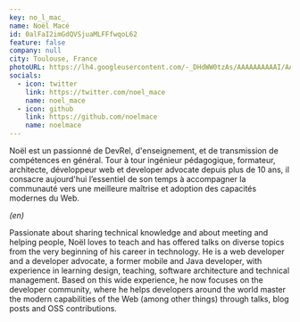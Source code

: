 ```yaml
---
key: no_l_mac_
name: Noël Macé
id: 0alFaI2imGdQVSjuaMLFFfwqoL62
feature: false
company: null
city: Toulouse, France
photoURL: https://lh4.googleusercontent.com/-_DHdWW0tzAs/AAAAAAAAAAI/AAAAAAAAAGY/SHaW4w5ruEQ/photo.jpg
socials:
  - icon: twitter
    link: https://twitter.com/noel_mace
    name: noel_mace
  - icon: github
    link: https://github.com/noelmace
    name: noelmace
---
```

Noël est un passionné de DevRel, d'enseignement, et de transmission de compétences en général. Tour à tour ingénieur pédagogique, formateur, architecte, développeur web et developer advocate depuis plus de 10 ans, il consacre aujourd'hui l’essentiel de son temps à accompagner la communauté vers une meilleure maîtrise et adoption des capacités modernes du Web.

*(en)*

Passionate about sharing technical knowledge and about meeting and helping people, Noël loves to teach and has offered talks on diverse topics from the very beginning of his career in technology. He is a web developer and a developer advocate, a former mobile and Java developer, with experience in learning design, teaching, software architecture and technical management. Based on this wide experience, he now focuses on the developer community, where he helps developers around the world master the modern capabilities of the Web (among other things) through talks, blog posts and OSS contributions.
